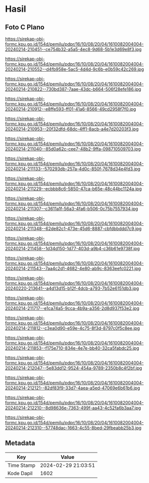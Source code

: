 # Hasil

## Foto C Plano

https://sirekap-obj-formc.kpu.go.id/154d/pemilu/pdpr/16/10/08/20/04/1610082004004-20240214-210451--ce754b32-a5a5-4ec8-9d68-5b1e3d69e8f3.jpg

https://sirekap-obj-formc.kpu.go.id/154d/pemilu/pdpr/16/10/08/20/04/1610082004004-20240214-210552--d4fb958e-5ac5-4d4d-9c6b-e0b59c42c269.jpg

https://sirekap-obj-formc.kpu.go.id/154d/pemilu/pdpr/16/10/08/20/04/1610082004004-20240214-210822--730bd387-7aae-43dc-b664-506f28efe186.jpg

https://sirekap-obj-formc.kpu.go.id/154d/pemilu/pdpr/16/10/08/20/04/1610082004004-20240214-210912--e8ffe593-ff01-41a6-8566-49cd2958f7f0.jpg

https://sirekap-obj-formc.kpu.go.id/154d/pemilu/pdpr/16/10/08/20/04/1610082004004-20240214-210953--20f32dfd-68dc-4ff1-8acb-a4e7d20203f3.jpg

https://sirekap-obj-formc.kpu.go.id/154d/pemilu/pdpr/16/10/08/20/04/1610082004004-20240214-211040--85d0a62c-cee7-48b2-9ffa-098710509703.jpg

https://sirekap-obj-formc.kpu.go.id/154d/pemilu/pdpr/16/10/08/20/04/1610082004004-20240214-211133--570293db-257a-4d0c-850f-7678d34e4fd3.jpg

https://sirekap-obj-formc.kpu.go.id/154d/pemilu/pdpr/16/10/08/20/04/1610082004004-20240214-211229--ecbbb8c6-5850-47ca-b65e-48c44bc1124a.jpg

https://sirekap-obj-formc.kpu.go.id/154d/pemilu/pdpr/16/10/08/20/04/1610082004004-20240214-211307--c3611a1f-56a3-4fa6-b506-0c75b7557934.jpg

https://sirekap-obj-formc.kpu.go.id/154d/pemilu/pdpr/16/10/08/20/04/1610082004004-20240214-211348--62de82c1-473e-45d6-8887-cbfdbbddd7c9.jpg

https://sirekap-obj-formc.kpu.go.id/154d/pemilu/pdpr/16/10/08/20/04/1610082004004-20240214-211458--1d34d150-1d77-403d-a9b4-c36b61e9738f.jpg

https://sirekap-obj-formc.kpu.go.id/154d/pemilu/pdpr/16/10/08/20/04/1610082004004-20240214-211543--7aa4c2d1-4682-4e80-ab9c-8363eefc0221.jpg

https://sirekap-obj-formc.kpu.go.id/154d/pemilu/pdpr/16/10/08/20/04/1610082004004-20240220-213641--a4d13d15-b12f-4dcb-a793-7b52e6151db3.jpg

https://sirekap-obj-formc.kpu.go.id/154d/pemilu/pdpr/16/10/08/20/04/1610082004004-20240214-211717--e1ca74a5-9cca-4b9a-a356-2d8d937f53e2.jpg

https://sirekap-obj-formc.kpu.go.id/154d/pemilu/pdpr/16/10/08/20/04/1610082004004-20240214-211812--c3ea0d90-e59e-4c75-8f3d-8797c0f5c8ee.jpg

https://sirekap-obj-formc.kpu.go.id/154d/pemilu/pdpr/16/10/08/20/04/1610082004004-20240214-211853--f175e710-834e-4e7e-bb40-32ca5fabdc25.jpg

https://sirekap-obj-formc.kpu.go.id/154d/pemilu/pdpr/16/10/08/20/04/1610082004004-20240214-212047--5e83dd12-9524-454a-9789-2350b8c4f2bf.jpg

https://sirekap-obj-formc.kpu.go.id/154d/pemilu/pdpr/16/10/08/20/04/1610082004004-20240214-212121--82df83f9-33d7-4aea-a5ed-47069e6b61b6.jpg

https://sirekap-obj-formc.kpu.go.id/154d/pemilu/pdpr/16/10/08/20/04/1610082004004-20240214-212210--8d98636e-7363-499f-aa43-4c52fa6b3aa7.jpg

https://sirekap-obj-formc.kpu.go.id/154d/pemilu/pdpr/16/10/08/20/04/1610082004004-20240214-212310--57748dac-1663-4c55-8bed-29fbeabb25b3.jpg


## Metadata

| Key        | Value               |
| ---------- | ------------------- |
| Time Stamp | 2024-02-29 21:03:51 |
| Kode Dapil | 1602                |



